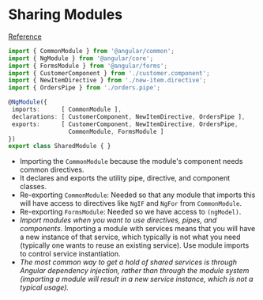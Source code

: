 # Sharing Modules
[Reference](https://angular.io/guide/sharing-ngmodules)

``` typescript
import { CommonModule } from '@angular/common';
import { NgModule } from '@angular/core';
import { FormsModule } from '@angular/forms';
import { CustomerComponent } from './customer.component';
import { NewItemDirective } from './new-item.directive';
import { OrdersPipe } from './orders.pipe';

@NgModule({
 imports:      [ CommonModule ],
 declarations: [ CustomerComponent, NewItemDirective, OrdersPipe ],
 exports:      [ CustomerComponent, NewItemDirective, OrdersPipe,
                 CommonModule, FormsModule ]
})
export class SharedModule { }
```

- Importing the `CommonModule` because the module's component needs common directives.
- It declares and exports the utility pipe, directive, and component classes.
- Re-exporting `CommonModule`: Needed so that any module that imports this will have access to directives like `NgIF` and `NgFor` from `CommonModule`.
- Re-exporting `FormsModule`: Needed so we have access to `(ngModel)`.
- *Import modules when you want to use directives, pipes, and components.* Importing a module with services means that you will have a new instance of that service, which typically is not what you need (typically one wants to reuse an existing service). Use module imports to control service instantiation.
- *The most common way to get a hold of shared services is through Angular dependency injection, rather than through the module system (importing a module will result in a new service instance, which is not a typical usage).*

